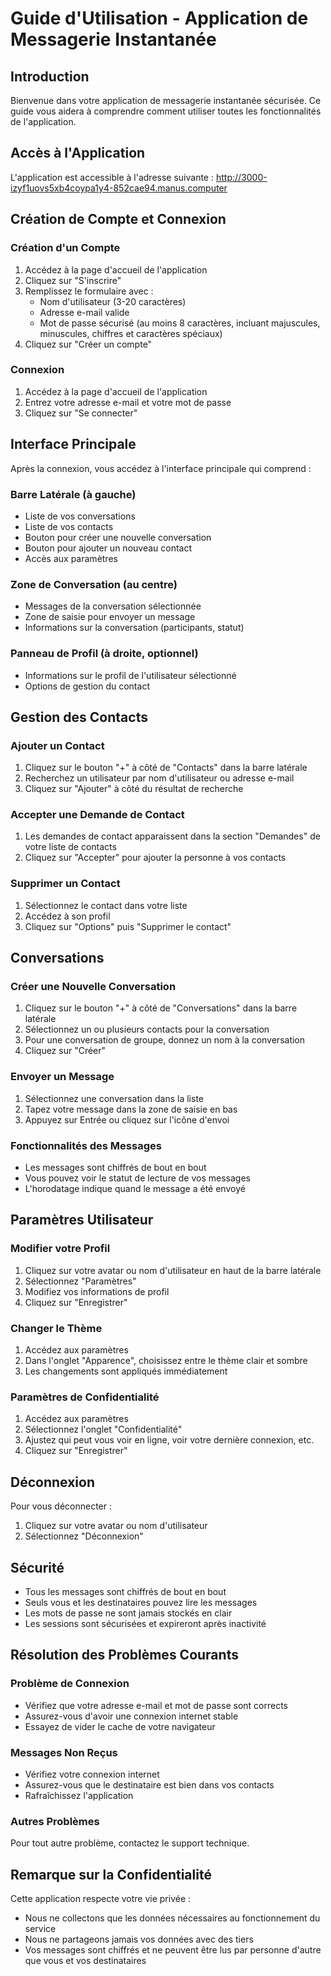 # Guide d'Utilisation - Application de Messagerie Instantanée

## Introduction

Bienvenue dans votre application de messagerie instantanée sécurisée. Ce guide vous aidera à comprendre comment utiliser toutes les fonctionnalités de l'application.

## Accès à l'Application

L'application est accessible à l'adresse suivante :
http://3000-izyf1uovs5xb4coypa1y4-852cae94.manus.computer

## Création de Compte et Connexion

### Création d'un Compte
1. Accédez à la page d'accueil de l'application
2. Cliquez sur "S'inscrire"
3. Remplissez le formulaire avec :
   - Nom d'utilisateur (3-20 caractères)
   - Adresse e-mail valide
   - Mot de passe sécurisé (au moins 8 caractères, incluant majuscules, minuscules, chiffres et caractères spéciaux)
4. Cliquez sur "Créer un compte"

### Connexion
1. Accédez à la page d'accueil de l'application
2. Entrez votre adresse e-mail et votre mot de passe
3. Cliquez sur "Se connecter"

## Interface Principale

Après la connexion, vous accédez à l'interface principale qui comprend :

### Barre Latérale (à gauche)
- Liste de vos conversations
- Liste de vos contacts
- Bouton pour créer une nouvelle conversation
- Bouton pour ajouter un nouveau contact
- Accès aux paramètres

### Zone de Conversation (au centre)
- Messages de la conversation sélectionnée
- Zone de saisie pour envoyer un message
- Informations sur la conversation (participants, statut)

### Panneau de Profil (à droite, optionnel)
- Informations sur le profil de l'utilisateur sélectionné
- Options de gestion du contact

## Gestion des Contacts

### Ajouter un Contact
1. Cliquez sur le bouton "+" à côté de "Contacts" dans la barre latérale
2. Recherchez un utilisateur par nom d'utilisateur ou adresse e-mail
3. Cliquez sur "Ajouter" à côté du résultat de recherche

### Accepter une Demande de Contact
1. Les demandes de contact apparaissent dans la section "Demandes" de votre liste de contacts
2. Cliquez sur "Accepter" pour ajouter la personne à vos contacts

### Supprimer un Contact
1. Sélectionnez le contact dans votre liste
2. Accédez à son profil
3. Cliquez sur "Options" puis "Supprimer le contact"

## Conversations

### Créer une Nouvelle Conversation
1. Cliquez sur le bouton "+" à côté de "Conversations" dans la barre latérale
2. Sélectionnez un ou plusieurs contacts pour la conversation
3. Pour une conversation de groupe, donnez un nom à la conversation
4. Cliquez sur "Créer"

### Envoyer un Message
1. Sélectionnez une conversation dans la liste
2. Tapez votre message dans la zone de saisie en bas
3. Appuyez sur Entrée ou cliquez sur l'icône d'envoi

### Fonctionnalités des Messages
- Les messages sont chiffrés de bout en bout
- Vous pouvez voir le statut de lecture de vos messages
- L'horodatage indique quand le message a été envoyé

## Paramètres Utilisateur

### Modifier votre Profil
1. Cliquez sur votre avatar ou nom d'utilisateur en haut de la barre latérale
2. Sélectionnez "Paramètres"
3. Modifiez vos informations de profil
4. Cliquez sur "Enregistrer"

### Changer le Thème
1. Accédez aux paramètres
2. Dans l'onglet "Apparence", choisissez entre le thème clair et sombre
3. Les changements sont appliqués immédiatement

### Paramètres de Confidentialité
1. Accédez aux paramètres
2. Sélectionnez l'onglet "Confidentialité"
3. Ajustez qui peut vous voir en ligne, voir votre dernière connexion, etc.
4. Cliquez sur "Enregistrer"

## Déconnexion

Pour vous déconnecter :
1. Cliquez sur votre avatar ou nom d'utilisateur
2. Sélectionnez "Déconnexion"

## Sécurité

- Tous les messages sont chiffrés de bout en bout
- Seuls vous et les destinataires pouvez lire les messages
- Les mots de passe ne sont jamais stockés en clair
- Les sessions sont sécurisées et expireront après inactivité

## Résolution des Problèmes Courants

### Problème de Connexion
- Vérifiez que votre adresse e-mail et mot de passe sont corrects
- Assurez-vous d'avoir une connexion internet stable
- Essayez de vider le cache de votre navigateur

### Messages Non Reçus
- Vérifiez votre connexion internet
- Assurez-vous que le destinataire est bien dans vos contacts
- Rafraîchissez l'application

### Autres Problèmes
Pour tout autre problème, contactez le support technique.

## Remarque sur la Confidentialité

Cette application respecte votre vie privée :
- Nous ne collectons que les données nécessaires au fonctionnement du service
- Nous ne partageons jamais vos données avec des tiers
- Vos messages sont chiffrés et ne peuvent être lus par personne d'autre que vous et vos destinataires

